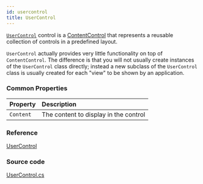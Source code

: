 ```yaml
---
id: usercontrol
title: UserControl
---
```


[`UserControl`](https://api-docs.avaloniaui.net/docs/T_Avalonia_Controls_UserControl) control is a [ContentControl](contentcontrol) that represents a reusable collection of controls in a predefined layout.

`UserControl` actually provides very little functionality on top of `ContentControl`. The difference is that you will not usually create instances of the `UserControl` class directly; instead a new subclass of the `UserControl` class is usually created for each "view" to be shown by an application.

### Common Properties

| Property | Description |
| :--- | :--- |
| `Content` | The content to display in the control |

### Reference

[UserControl](https://api-docs.avaloniaui.net/docs/T_Avalonia_Controls_UserControl)

### Source code

[UserControl.cs](https://github.com/AvaloniaUI/Avalonia/blob/master/src/Avalonia.Controls/UserControl.cs)
